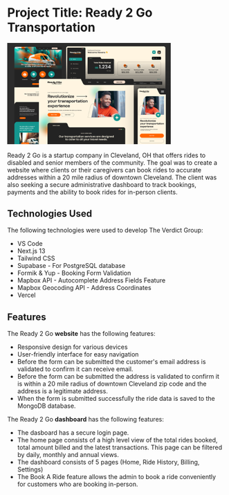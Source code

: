 # Project Title: Ready 2 Go Transportation

<img src='ready2gowebsite/public/assets/images/landingpage.png' width=75%>

Ready 2 Go is a startup company in Cleveland, OH that offers rides to disabled and senior members of the community. The goal was to create a website where clients or their caregivers can book rides to accurate addresses within a 20 mile radius of downtown Cleveland. The client was also seeking a secure administrative dashboard to track bookings, payments and the ability to book rides for in-person clients.

## Technologies Used

The following technologies were used to develop The Verdict Group:

- VS Code
- Next.js 13
- Tailwind CSS
- Supabase - For PostgreSQL database
- Formik & Yup - Booking Form Validation
- Mapbox API - Autocomplete Address Fields Feature
- Mapbox Geocoding API - Address Coordinates
- Vercel

## Features

The Ready 2 Go <strong>website</strong> has the following features:

- Responsive design for various devices
- User-friendly interface for easy navigation
- Before the form can be submitted the customer's email address is validated to confirm it can receive email.
- Before the form can be submitted the address is validated to confirm it is within a 20 mile radius of downtown Cleveland zip code and the address is a legitimate address.
- When the form is submitted successfully the ride data is saved to the MongoDB database.

The Ready 2 Go <strong>dashboard</strong> has the following features:

- The dasboard has a secure login page.
- The home page consists of a high level view of the total rides booked, total amount billed and the latest transactions. This page can be filtered by daily, monthly and annual views.
- The dashboard consists of 5 pages (Home, Ride History, Billing, Settings)
- The Book A Ride feature allows the admin to book a ride conveniently for customers who are booking in-person.
